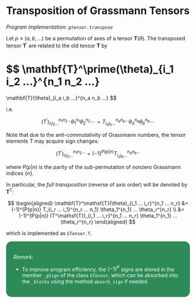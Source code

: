 <style>
    .remark {
        border-radius: 15px;
        padding: 20px;
        background-color: SeaGreen;
        color: White;
    }
    .result {
        border-radius: 15px;
        padding: 20px;
        background-color: FireBrick;
        color: White;
    }
</style>

# Transposition of Grassmann Tensors

*Program implementation: `gtensor.transpose`*

Let $p \equiv (a,b,...)$ be a permutation of axes of a tensor $\mathbf{T}(\theta)$. The transposed tensor $\mathbf{T}^\prime$ are related to the old tensor $\mathbf{T}$ by

$$
\mathbf{T}^\prime(\theta)_{i_1 i_2 ...}^{n_1 n_2 ...}
=
\mathbf{T}(\theta)_{i_a i_b ...}^{n_a n_b ...}
$$

i.e.

$$
{(T^\prime)}_{i_1 i_2 ...}^{n_1 n_2 ...}
\theta_1^{n_1} \theta_2^{n_2} \cdots
= T_{i_a i_b ...}^{n_a n_b ...} 
\theta_a^{n_a} \theta_b^{n_b} \cdots
$$

Note that due to the anti-commutativity of Grassmann numbers, the tensor elements $T$ may acquire sign changes:

$$
{(T^\prime)}_{i_1 i_2 ...}^{n_1 n_2 ...}
= (-1)^{P(p|n)} 
T_{i_a i_b ...}^{n_a n_b ...} 
$$

where $P(p|n)$ is the parity of the sub-permutation of nonzero Grassmann indices $\{n\}$. 

In particular, the *full transposition* (reverse of axis order) will be denoted by $\mathbf{T}^\mathsf{T}$:

$$
\begin{aligned}
    \mathbf{T}^\mathsf{T}(\theta)_{i_1 ... i_r}^{n_1 ... n_r}
    &= (-1)^{P(p|n)} T_{i_r ... i_1}^{n_r ... n_1} 
    \theta_1^{n_1} ... \theta_r^{n_r}
    \\
    &= (-1)^{P(p|n)} (T^\mathsf{T})_{i_1 ... i_r}^{n_1 ... n_r} 
    \theta_1^{n_1} ... \theta_r^{n_r}
\end{aligned}
$$

which is implemented as `GTensor.T`.

<div class="remark">

*Remark*: 

- To improve program efficiency, the $(-1)^P$ signs are stored in the member `_gSign` of the class `GTensor`, which can be absorbed into the `_blocks` using the method `absorb_sign` if needed.

</div><br>